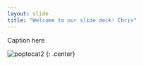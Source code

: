 ```yaml
---
layout: slide
title: "Welcome to our slide deck! Chris"
---
```


Caption here

![poptocat2](https://octodex.github.com/images/poptocat_v2.png)
{: .center}
